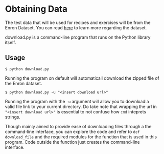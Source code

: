# Obtaining Data

The test data that will be used for recipes and exercises will be from the Enron Dataset. You can read [here](https://www.technologyreview.com/s/515801/the-immortal-life-of-the-enron-e-mails/) to learn more regarding the dataset.

download.py is a command-line program that runs on the Python library itself. 

## Usage
```
$ python download.py
```

Running the program on default will automaticall download the zipped file of the Enron dataset.

```
$ python download.py -u "<insert download url>"
```
Running the program with the `-u` argument will allow you to download a valid file link to your current directory. Do take note that wrapping the url in `"<insert download url>"` is essential to not confuse how `cmd` inteprets strings.

Though mainly aimed to provide ease of downloading files through a the command-line interface, you can explore the code and refer to `def download_file` and the required modules for the function that is used in this program. Code outside the function just creates the command-line interface. 
